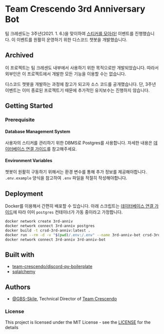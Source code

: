 # Team Crescendo 3rd Anniversary Bot

팀 크레센도는 3주년(2021. 1. 6.)을 맞이하여 [스티커를 모아라!](https://cafe.naver.com/teamcrescendocafe/1863) 이벤트를 진행했습니다.
이 이벤트를 원활히 운영하기 위한 디스코드 챗봇을 개발했습니다.

## Archived

이 프로젝트는 팀 크레센도 내부에서 사용하기 위한 목적으로만 개발되었습니다.
따라서 외부인은 이 프로젝트에서 개발한 모든 기능을 이용할 수는 없습니다.

디스코드 챗봇을 개발하는 과정에 참고가 되고자 소스 코드를 공개했습니다.
단, 3주년 이벤트는 이미 종료된 프로젝트기 때문에 추가적인 유지보수는 진행하지 않습니다.

## Getting Started

### Prerequisite

#### Database Management System

사용자의 스티커를 관리하기 위한 DBMS로 Postgres를 사용합니다.
자세한 내용은 [데이터베이스 연결 가이드](https://github.com/team-crescendo/3rd-anniversary-bot/blob/master/docs/CONNECT_DATABASE.md)를 참고해주세요.

#### Environment Variables

챗봇이 원활히 구동하기 위해서는 환경 변수를 통해 추가 정보를 제공해야합니다.
`.env.example` 양식을 참고하여 `.env` 파일을 적절히 작성해야합니다.

## Deployment

Docker를 이용해서 간편히 배포할 수 있습니다.
아래 스크립트는 [데이터베이스 연결 가이드](https://github.com/team-crescendo/3rd-anniversary-bot/blob/master/docs/CONNECT_DATABASE.md)에 따라 이미 `postgres` 컨테이너가 가동 중이라고 가정합니다.

```sh
docker network create 3rd-anniv
docker network connect 3rd-anniv postgres
docker build -t crsd-3rd-anniv:latest .
docker run --rm -d -v "$(pwd)/.env:/.env" --name 3rd-anniv-bot crsd-3rd-anniv:latest
docker network connect 3rd-anniv 3rd-anniv-bot
```

## Built with
* [team-crescendo/discord-py-boilerplate](https://github.com/team-crescendo/discord-py-boilerplate)
* [sqlalchemy](https://docs.sqlalchemy.org/en/13/)

## Authors
* [@GBS-Skile](https://github.com/GBS-Skile),
Technical Director of [Team Crescendo](https://github.com/team-crescendo)

### License
This project is licensed under the MIT License - see the
[LICENSE](https://github.com/team-crescendo/discord-py-boilerplate/blob/master/LICENSE)
for the details
